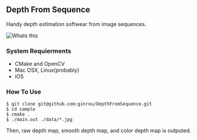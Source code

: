 ## Depth From Sequence
Handy depth estimation softwear from image sequences.

![Whats this](https://raw.githubusercontent.com/ginrou/DepthFromSequence/master/whats_this.gif)

### System Requierments
* CMake and OpenCV
 * Mac OSX, Linux(probably)
* iOS

### How To Use

```
$ git clone git@github.com:ginrou/DepthFromSequence.git
$ cd sample
$ cmake .
$ ./main.out ./data/*.jpg
```

Then, raw depth map, smooth depth map, and color depth map is outputed.